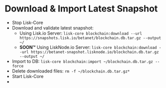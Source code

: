 # Download & Import Latest Snapshot

* Stop Lisk-Core
* Download and validate latest snapshot:
  * Using Lisk.io Server: `lisk-core blockchain:download --url https://snapshots.lisk.io/betanet/blockchain.db.tar.gz --output ~/`
  * **SOON™** Using LiskNode.io Server: `lisk-core blockchain:download --url https://betanet-snapshot.lisknode.io/blockchain.db.tar.gz --output ~/`
* Import to DB: `lisk-core blockchain:import ~/blockchain.db.tar.gz --force`
* Delete downloaded files: `rm -f ~/blockchain.db.tar.gz*`
* Start Lisk-Core
* 